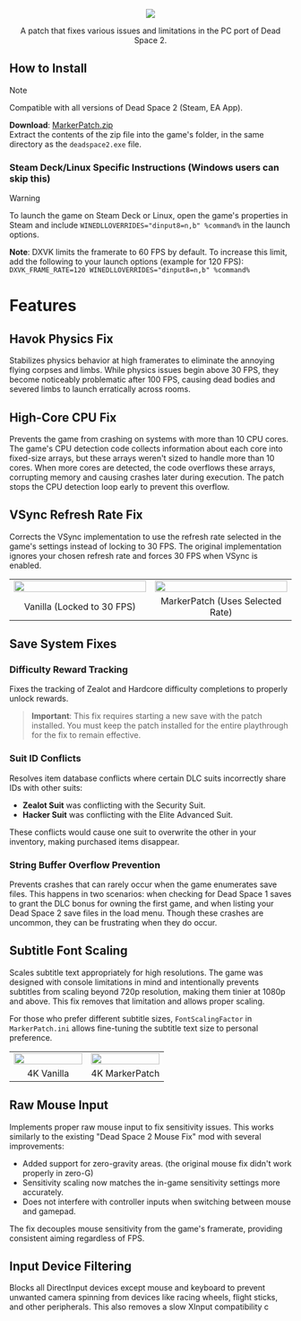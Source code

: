 <p align="center">
  <img src="assets/MarkerPatch_Logo.png" style="max-width:70%">
</p>

<p align="center">
A patch that fixes various issues and limitations in the PC port of Dead Space 2.
</p>

## How to Install

> [!NOTE]  
> Compatible with all versions of Dead Space 2 (Steam, EA App).
>
> **Download**: [MarkerPatch.zip](https://github.com/Wemino/MarkerPatch/releases/latest/download/MarkerPatch.zip)  
> Extract the contents of the zip file into the game's folder, in the same directory as the `deadspace2.exe` file.

### Steam Deck/Linux Specific Instructions (Windows users can skip this)

> [!WARNING]
> To launch the game on Steam Deck or Linux, open the game's properties in Steam and include `WINEDLLOVERRIDES="dinput8=n,b" %command%` in the launch options.
>
> **Note**: DXVK limits the framerate to 60 FPS by default. To increase this limit, add the following to your launch options (example for 120 FPS):  
> `DXVK_FRAME_RATE=120 WINEDLLOVERRIDES="dinput8=n,b" %command%`

# Features

## Havok Physics Fix

Stabilizes physics behavior at high framerates to eliminate the annoying flying corpses and limbs. While physics issues begin above 30 FPS, they become noticeably problematic after 100 FPS, causing dead bodies and severed limbs to launch erratically across rooms.

## High-Core CPU Fix

Prevents the game from crashing on systems with more than 10 CPU cores. The game's CPU detection code collects information about each core into fixed-size arrays, but these arrays weren't sized to handle more than 10 cores. When more cores are detected, the code overflows these arrays, corrupting memory and causing crashes later during execution. The patch stops the CPU detection loop early to prevent this overflow.

## VSync Refresh Rate Fix

Corrects the VSync implementation to use the refresh rate selected in the game's settings instead of locking to 30 FPS. The original implementation ignores your chosen refresh rate and forces 30 FPS when VSync is enabled.

<div align="center">
  <table>
    <tr>
      <td width="50%"><img style="width:100%" src="assets/vsyncfix_off.png"></td>
      <td width="50%"><img style="width:100%" src="assets/vsyncfix_on.png"></td>
    </tr>
    <tr>
      <td align="center">Vanilla (Locked to 30 FPS)</td>
      <td align="center">MarkerPatch (Uses Selected Rate)</td>
    </tr>
  </table>
</div>

## Save System Fixes

### Difficulty Reward Tracking
Fixes the tracking of Zealot and Hardcore difficulty completions to properly unlock rewards. 

> **Important**: This fix requires starting a new save with the patch installed. You must keep the patch installed for the entire playthrough for the fix to remain effective.

### Suit ID Conflicts
Resolves item database conflicts where certain DLC suits incorrectly share IDs with other suits:
- **Zealot Suit** was conflicting with the Security Suit.
- **Hacker Suit** was conflicting with the Elite Advanced Suit.

These conflicts would cause one suit to overwrite the other in your inventory, making purchased items disappear.

### String Buffer Overflow Prevention
Prevents crashes that can rarely occur when the game enumerates save files. This happens in two scenarios: when checking for Dead Space 1 saves to grant the DLC bonus for owning the first game, and when listing your Dead Space 2 save files in the load menu. Though these crashes are uncommon, they can be frustrating when they do occur.

## Subtitle Font Scaling

Scales subtitle text appropriately for high resolutions. The game was designed with console limitations in mind and intentionally prevents subtitles from scaling beyond 720p resolution, making them tinier at 1080p and above. This fix removes that limitation and allows proper scaling.

For those who prefer different subtitle sizes, `FontScalingFactor` in `MarkerPatch.ini` allows fine-tuning the subtitle text size to personal preference.

<div align="center">
  <table>
    <tr>
      <td width="50%"><img style="width:100%" src="assets/scaling_off.png"></td>
      <td width="50%"><img style="width:100%" src="assets/scaling_on.png"></td>
    </tr>
    <tr>
      <td align="center">4K Vanilla</td>
      <td align="center">4K MarkerPatch</td>
    </tr>
  </table>
</div>

## Raw Mouse Input

Implements proper raw mouse input to fix sensitivity issues. This works similarly to the existing "Dead Space 2 Mouse Fix" mod with several improvements:
- Added support for zero-gravity areas. (the original mouse fix didn't work properly in zero-G)
- Sensitivity scaling now matches the in-game sensitivity settings more accurately.
- Does not interfere with controller inputs when switching between mouse and gamepad.

The fix decouples mouse sensitivity from the game's framerate, providing consistent aiming regardless of FPS.

## Input Device Filtering

Blocks all DirectInput devices except mouse and keyboard to prevent unwanted camera spinning from devices like racing wheels, flight sticks, and other peripherals. This also removes a slow XInput compatibility c
